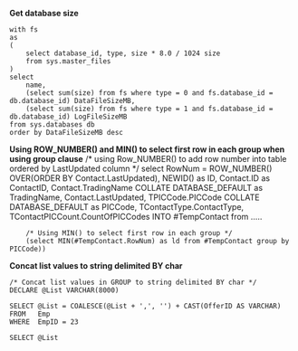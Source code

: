 **Get database size**

    with fs
    as
    (
        select database_id, type, size * 8.0 / 1024 size
        from sys.master_files
    )
    select 
        name,
        (select sum(size) from fs where type = 0 and fs.database_id = db.database_id) DataFileSizeMB,
        (select sum(size) from fs where type = 1 and fs.database_id = db.database_id) LogFileSizeMB
    from sys.databases db
    order by DataFileSizeMB desc


**Using ROW_NUMBER() and MIN() to select first row in each group when using group clause**
	    /* using Row_NUMBER() to add row number into table ordered by LastUpdated column */ 
        select RowNum = ROW_NUMBER() OVER(ORDER BY Contact.LastUpdated),  NEWID() as ID, 
        		Contact.ID as ContactID, 
        		Contact.TradingName COLLATE DATABASE_DEFAULT as TradingName, 
        		Contact.LastUpdated, 
        		TPICCode.PICCode COLLATE DATABASE_DEFAULT as PICCode, 
        		TContactType.ContactType,
        		TContactPICCount.CountOfPICCodes
        	INTO #TempContact
         from …..
        
        
        /* Using MIN() to select first row in each group */
        (select MIN(#TempContact.RowNum) as ld from #TempContact group by PICCode))

**Concat list values to string delimited BY char**

    /* Concat list values in GROUP to string delimited BY char */
    DECLARE @List VARCHAR(8000)
    
    SELECT @List = COALESCE(@List + ',', '') + CAST(OfferID AS VARCHAR)
    FROM   Emp
    WHERE  EmpID = 23
    
    SELECT @List

 
<!--stackedit_data:
eyJoaXN0b3J5IjpbLTIwMTAyMDM5MzksLTc0OTYzMDYwM119
-->